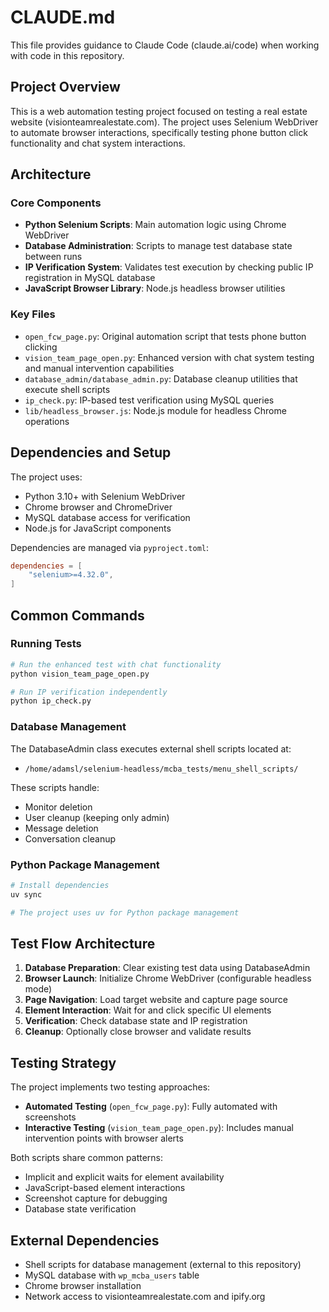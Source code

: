 # CLAUDE.md

This file provides guidance to Claude Code (claude.ai/code) when working with code in this repository.

## Project Overview

This is a web automation testing project focused on testing a real estate website (visionteamrealestate.com). The project uses Selenium WebDriver to automate browser interactions, specifically testing phone button click functionality and chat system interactions.

## Architecture

### Core Components

- **Python Selenium Scripts**: Main automation logic using Chrome WebDriver
- **Database Administration**: Scripts to manage test database state between runs
- **IP Verification System**: Validates test execution by checking public IP registration in MySQL database
- **JavaScript Browser Library**: Node.js headless browser utilities

### Key Files

- `open_fcw_page.py`: Original automation script that tests phone button clicking
- `vision_team_page_open.py`: Enhanced version with chat system testing and manual intervention capabilities
- `database_admin/database_admin.py`: Database cleanup utilities that execute shell scripts
- `ip_check.py`: IP-based test verification using MySQL queries
- `lib/headless_browser.js`: Node.js module for headless Chrome operations

## Dependencies and Setup

The project uses:
- Python 3.10+ with Selenium WebDriver
- Chrome browser and ChromeDriver
- MySQL database access for verification
- Node.js for JavaScript components

Dependencies are managed via `pyproject.toml`:
```toml
dependencies = [
    "selenium>=4.32.0",
]
```

## Common Commands

### Running Tests
```bash
# Run the enhanced test with chat functionality
python vision_team_page_open.py

# Run IP verification independently
python ip_check.py
```

### Database Management
The DatabaseAdmin class executes external shell scripts located at:
- `/home/adamsl/selenium-headless/mcba_tests/menu_shell_scripts/`

These scripts handle:
- Monitor deletion
- User cleanup (keeping only admin)
- Message deletion
- Conversation cleanup

### Python Package Management
```bash
# Install dependencies
uv sync

# The project uses uv for Python package management
```

## Test Flow Architecture

1. **Database Preparation**: Clear existing test data using DatabaseAdmin
2. **Browser Launch**: Initialize Chrome WebDriver (configurable headless mode)
3. **Page Navigation**: Load target website and capture page source
4. **Element Interaction**: Wait for and click specific UI elements
5. **Verification**: Check database state and IP registration
6. **Cleanup**: Optionally close browser and validate results

## Testing Strategy

The project implements two testing approaches:
- **Automated Testing** (`open_fcw_page.py`): Fully automated with screenshots
- **Interactive Testing** (`vision_team_page_open.py`): Includes manual intervention points with browser alerts

Both scripts share common patterns:
- Implicit and explicit waits for element availability
- JavaScript-based element interactions
- Screenshot capture for debugging
- Database state verification

## External Dependencies

- Shell scripts for database management (external to this repository)
- MySQL database with `wp_mcba_users` table
- Chrome browser installation
- Network access to visionteamrealestate.com and ipify.org
